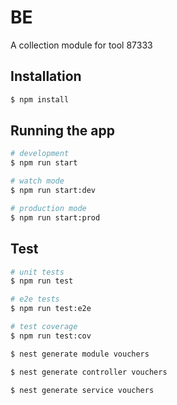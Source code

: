# BE

A collection module for tool 87333

## Installation

```bash
$ npm install
```

## Running the app

```bash
# development
$ npm run start

# watch mode
$ npm run start:dev

# production mode
$ npm run start:prod
```

## Test

```bash
# unit tests
$ npm run test

# e2e tests
$ npm run test:e2e

# test coverage
$ npm run test:cov
```

```bash
$ nest generate module vouchers
```

```bash
$ nest generate controller vouchers
```

```bash
$ nest generate service vouchers
```
